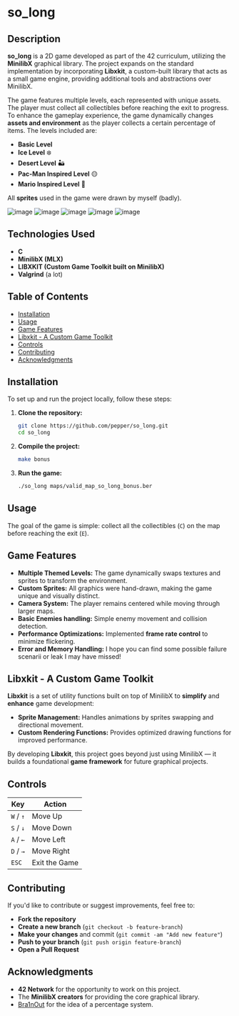 # so_long

## Description
**so_long** is a 2D game developed as part of the 42 curriculum, utilizing the **MinilibX** graphical library. The project expands on the standard implementation by incorporating **Libxkit**, a custom-built library that acts as a small game engine, providing additional tools and abstractions over MinilibX.

The game features multiple levels, each represented with unique assets. The player must collect all collectibles before reaching the exit to progress. To enhance the gameplay experience, the game dynamically changes **assets and environment** as the player collects a certain percentage of items. The levels included are:
- **Basic Level**  
- **Ice Level** ❄️  
- **Desert Level** 🏜️  
- **Pac-Man Inspired Level** 🟡  
- **Mario Inspired Level** 🍄  

All **sprites** used in the game were drawn by myself (badly).

![image](https://github.com/user-attachments/assets/3347c713-3f70-419f-91b2-361bd5ebe3f4)
![image](https://github.com/user-attachments/assets/ad5fcaaa-b83d-438e-8514-3b48734a3079)
![image](https://github.com/user-attachments/assets/1df50659-03d6-4b05-b380-aaf74fb71f69)
![image](https://github.com/user-attachments/assets/15ab02ed-2721-499f-9d6c-9c2a9e453ea7)
![image](https://github.com/user-attachments/assets/97afbe2b-3cc7-41dd-bdec-b851d78248a1)


## Technologies Used
- **C**
- **MinilibX (MLX)**
- **LIBXKIT (Custom Game Toolkit built on MinilibX)**
- **Valgrind** (a lot)

## Table of Contents
- [Installation](#installation)
- [Usage](#usage)
- [Game Features](#game-features)
- [Libxkit - A Custom Game Toolkit](#libxkit---a-custom-game-toolkit)
- [Controls](#controls)
- [Contributing](#contributing)
- [Acknowledgments](#acknowledgments)

## Installation
To set up and run the project locally, follow these steps:

1. **Clone the repository:**
   ```bash
   git clone https://github.com/pepper/so_long.git
   cd so_long
   ```

2. **Compile the project:**
   ```bash
   make bonus
   ```

3. **Run the game:**
   ```bash
   ./so_long maps/valid_map_so_long_bonus.ber
   ```

## Usage
The goal of the game is simple: collect all the collectibles (`C`) on the map before reaching the exit (`E`).

## Game Features
- **Multiple Themed Levels:** The game dynamically swaps textures and sprites to transform the environment.
- **Custom Sprites:** All graphics were hand-drawn, making the game unique and visually distinct.
- **Camera System:** The player remains centered while moving through larger maps.
- **Basic Enemies handling:** Simple enemy movement and collision detection.
- **Performance Optimizations:** Implemented **frame rate control** to minimize flickering.
- **Error and Memory Handling:** I hope you can find some possible failure scenarii or leak I may have missed!

## Libxkit - A Custom Game Toolkit
**Libxkit** is a set of utility functions built on top of MinilibX to **simplify** and **enhance** game development:
- **Sprite Management:** Handles animations by sprites swapping and directional movement.
- **Custom Rendering Functions:** Provides optimized drawing functions for improved performance.

By developing **Libxkit**, this project goes beyond just using MinilibX — it builds a foundational **game framework** for future graphical projects.

## Controls
| Key         | Action |
|------------|--------|
| `W` / `↑`  | Move Up |
| `S` / `↓`  | Move Down |
| `A` / `←`  | Move Left |
| `D` / `→`  | Move Right |
| `ESC`      | Exit the Game |

## Contributing
If you'd like to contribute or suggest improvements, feel free to:
- **Fork the repository**
- **Create a new branch** (`git checkout -b feature-branch`)
- **Make your changes** and commit (`git commit -am "Add new feature"`)
- **Push to your branch** (`git push origin feature-branch`)
- **Open a Pull Request**

## Acknowledgments
- **42 Network** for the opportunity to work on this project.
- The **MinilibX creators** for providing the core graphical library.
- [Bra1nOut](https://github.com/Bra1nOut) for the idea of a percentage system.

